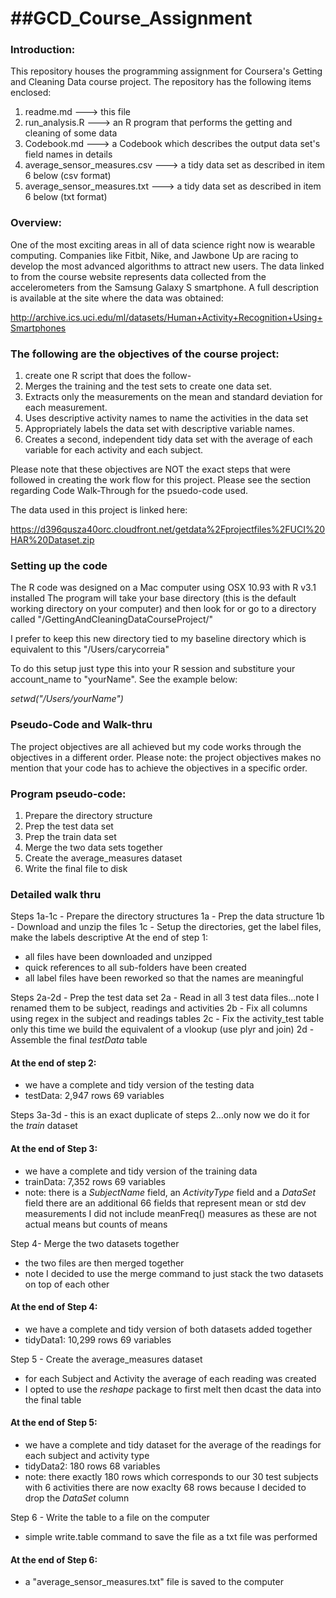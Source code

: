 ##GCD_Course_Assignment
=====================
### Introduction:
This repository houses the programming assignment for Coursera's Getting and Cleaning Data course project.
The repository has the following items enclosed:
 1.  readme.md                   ---> this file 
 2.  run_analysis.R              ---> an R program that performs the getting and cleaning of some data 
 3.  Codebook.md                 ---> a Codebook which describes the output data set's field names in details
 4.  average_sensor_measures.csv ---> a tidy data set as described in item 6 below (csv format)
 5.  average_sensor_measures.txt ---> a tidy data set as described in item 6 below (txt format)
     
### Overview:
One of the most exciting areas in all of data science right now is wearable computing. Companies like Fitbit, Nike, and Jawbone Up are racing to develop the most advanced algorithms to attract new users. The data linked to from the course website represents data collected from the accelerometers from the Samsung Galaxy S smartphone. A full description is available at the site where the data was obtained:

http://archive.ics.uci.edu/ml/datasets/Human+Activity+Recognition+Using+Smartphones 

### The following are the objectives of the course project:
 1. create one R script that does the follow-
 2. Merges the training and the test sets to create one data set.
 3. Extracts only the measurements on the mean and standard deviation for each measurement. 
 4. Uses descriptive activity names to name the activities in the data set
 5. Appropriately labels the data set with descriptive variable names. 
 6. Creates a second, independent tidy data set with the average of each variable for each activity and each subject. 


Please note that these objectives are NOT the exact steps that were followed in creating the work flow for this project. Please see the section regarding Code Walk-Through for the psuedo-code used.


The data used in this project is linked here:

https://d396qusza40orc.cloudfront.net/getdata%2Fprojectfiles%2FUCI%20HAR%20Dataset.zip 


### Setting up the code
The R code was designed on a Mac computer using OSX 10.93 with R v3.1 installed
The program will take your base directory (this is the default working directory on your computer) and then look for or go to a directory called "/GettingAndCleaningDataCourseProject/"

I prefer to keep this new directory tied to my baseline directory which is equivalent to this "/Users/carycorreia"

To do this setup just type this into your R session and substiture your account_name to "yourName".  See the example  below:

 _setwd("/Users/yourName")_

### Pseudo-Code and Walk-thru
The project objectives are all achieved but my code works through the objectives in a different order.
Please note:  the project objectives makes no mention that your code has to achieve the objectives in a specific order.

### Program pseudo-code:
  1. Prepare the directory structure
  2. Prep the test data set
  3. Prep the train data set
  4. Merge the two data sets together
  5. Create the average_measures dataset
  6. Write the final file to disk
  
### Detailed walk thru
Steps 1a-1c - Prepare the directory structures
  1a - Prep the data structure
  1b - Download and unzip the files
  1c - Setup the directories, get the label files, make the labels descriptive
At the end of step 1:
 - all files have been downloaded and unzipped
 - quick references to all sub-folders have been created
 - all label files have been reworked so that the names are meaningful

Steps 2a-2d - Prep the test data set
  2a - Read in all 3 test data files...note I renamed them to be subject, readings and activities
  2b - Fix all columns using regex in the subject and readings tables
  2c - Fix the activity_test table only this time we build the equivalent of a vlookup (use plyr and join)
  2d - Assemble the final _testData_ table 
#### At the end of step 2:
- we have a complete and tidy version of the testing data
- testData: 2,947 rows 69 variables
 
Steps 3a-3d - this is an exact duplicate of steps 2...only now we do it for the _train_ dataset 
#### At the end of Step 3:
- we have a complete and tidy version of the training data
- trainData: 7,352 rows 69 variables
- note:  there is a _SubjectName_ field, an _ActivityType_ field and a _DataSet_ field
         there are an additional 66 fields that represent mean or std dev measurements
         I did not include meanFreq() measures as these are not actual means but counts of means 
 
Step 4- Merge the two datasets together
  - the two files are then merged together
  - note I decided to use the merge command to just stack the two datasets on top of each other 
#### At the end of Step 4:
- we have a complete and tidy version of both datasets added together
- tidyData1: 10,299 rows 69 variables

 
Step 5 - Create the average_measures dataset
  - for each Subject and Activity the average of each reading was created
  - I opted to use the _reshape_ package to first melt then dcast the data into the final table 
#### At the end of Step 5:
- we have a complete and tidy dataset for the average of the readings for each subject and activity type
- tidyData2: 180 rows 68 variables
- note:  there exactly 180 rows which corresponds to our 30 test subjects with 6 activities
         there are now exaclty 68 rows because I decided to drop the _DataSet_ column

Step 6 - Write the table to a file on the computer
  - simple write.table command to save the file as a txt file was performed 
#### At the end of Step 6:
- a "average_sensor_measures.txt" file is saved to the computer


 


 


